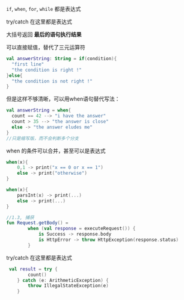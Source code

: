`if`, `when`, `for`, `while` 都是表达式  

try/catch 在这里都是表达式 



大括号返回 **最后的语句执行结果**



可以直接赋值，替代了三元运算符

```kotlin
val answerString: String = if(condition){
  "first line"
  "the condition is right !"
}else{
  "the condition is not right !"  
}
```

但是这样不够清晰，可以用when语句替代写法：

```kotlin
val answerString = when{
  count == 42 --> "i have the answer"
  count > 35 --> "the answer is close"  
  else -> "the answer eludes me"
}
//只是缩写版，而不会判断多个分支
```

when 的条件可以合并，甚至可以是表达式

```kotlin
when(x){
    0,1 -> print("x == 0 or x == 1")
    else -> print("otherwise")
}

when(x){
    parsInt(x) -> print(...)
    else -> print(...)
}
```

```kotlin
//1.3, 捕获
fun Request.getBody() =
        when (val response = executeRequest()) {
            is Success -> response.body
            is HttpError -> throw HttpException(response.status)
        }
```



try/catch 在这里都是表达式

```kotlin
 val result = try {
        count()
    } catch (e: ArithmeticException) {
        throw IllegalStateException(e)
    }
```

